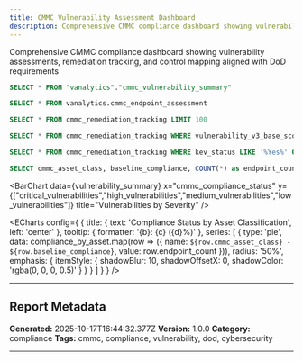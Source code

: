 ```yaml
---
title: CMMC Vulnerability Assessment Dashboard
description: Comprehensive CMMC compliance dashboard showing vulnerability assessments, remediation tracking, and control mapping aligned with DoD requirements
---
```

Comprehensive CMMC compliance dashboard showing vulnerability assessments, remediation tracking, and control mapping aligned with DoD requirements

```sql vulnerability_summary
SELECT * FROM "vanalytics"."cmmc_vulnerability_summary"
```

<!-- Overall vulnerability summary for CMMC compliance -->

```sql endpoint_assessment
SELECT * FROM vanalytics.cmmc_endpoint_assessment
```

<!-- Endpoint security assessment by asset -->

```sql remediation_tracking
SELECT * FROM cmmc_remediation_tracking LIMIT 100
```

<!-- Top 100 vulnerabilities requiring remediation -->

```sql critical_vulns
SELECT * FROM cmmc_remediation_tracking WHERE vulnerability_v3_base_score >= 9.0 ORDER BY vulnerability_v3_base_score DESC
```

<!-- Critical vulnerabilities requiring immediate attention -->

```sql kev_vulnerabilities
SELECT * FROM cmmc_remediation_tracking WHERE kev_status LIKE '%Yes%' ORDER BY vulnerability_v3_base_score DESC
```

<!-- CISA KEV vulnerabilities present in environment -->

```sql compliance_by_asset
SELECT cmmc_asset_class, baseline_compliance, COUNT(*) as endpoint_count FROM cmmc_endpoint_assessment GROUP BY cmmc_asset_class, baseline_compliance ORDER BY cmmc_asset_class
```

<!-- Compliance status breakdown by asset classification -->

<BigValue
    data={vulnerability_summary}
    value="cmmc_compliance_status"
    comparison="total_vulnerabilities"
    title="Overall CMMC Compliance Status"
/>

<BigValue
    data={vulnerability_summary}
    value="critical_vulnerabilities"
    title="Critcial Vulnerability "
/>

<BigValue
    data={vulnerability_summary}
    value="high_vulnerabilities"
    title="High Vulnerability"
/>

<BigValue
    data={vulnerability_summary}
    value="affected_endpoints"
    title="Affected Endpoints"
/>


<BarChart
    data={vulnerability_summary}
    x="cmmc_compliance_status"
    y={["critical_vulnerabilities","high_vulnerabilities","medium_vulnerabilities","low_vulnerabilities"]}
    title="Vulnerabilities by Severity"
/>

<DataTable
    data={critical_vulns}
    title="Critical Vulnerabilities Requiring Immediate Action"
/>

<DataTable
    data={kev_vulnerabilities}
    title="CISA KEV Vulnerabilities"
/>

<ECharts config={
    {
        title: {
            text: 'Compliance Status by Asset Classification',
            left: 'center'
        },
        tooltip: {
            formatter: '{b}: {c} ({d}%)'
        },
        series: [
        {
          type: 'pie',
          data: compliance_by_asset.map(row => ({
            name: `${row.cmmc_asset_class} - ${row.baseline_compliance}`,
            value: row.endpoint_count
          })),
          radius: '50%',
          emphasis: {
            itemStyle: {
              shadowBlur: 10,
              shadowOffsetX: 0,
              shadowColor: 'rgba(0, 0, 0, 0.5)'
            }
          }
        }
      ]
      }
    }
/>

---

## Report Metadata

**Generated:** 2025-10-17T16:44:32.377Z
**Version:** 1.0.0
**Category:** compliance
**Tags:** cmmc, compliance, vulnerability, dod, cybersecurity

---
